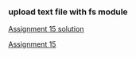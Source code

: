 
### upload text file with fs module

[Assignment 15 solution](https://codesandbox.io/s/a15solution-forked-g78vt?file=/src/index.js)

[Assignment 15](https://codesandbox.io/s/a15blueprint-forked-tlp4x?file=/src/views/read.pug)

